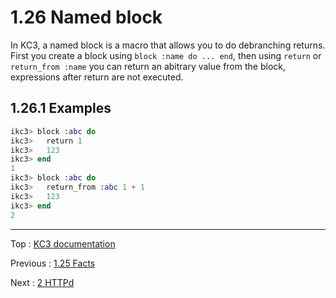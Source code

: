 # 1.26 Named block

In KC3, a named block is a macro that allows you to do debranching returns.
First you create a block using `block :name do ... end`, then using
`return` or `return_from :name` you can return an abitrary value from
the block, expressions after return are not executed.

## 1.26.1 Examples

```elixir
ikc3> block :abc do
ikc3>   return 1
ikc3>   123
ikc3> end
1
ikc3> block :abc do
ikc3>   return_from :abc 1 + 1
ikc3>   123
ikc3> end
2
```

---

Top : [KC3 documentation](/doc/)

Previous : [1.25 Facts](1.25_Facts)

Next : [2 HTTPd](../2_HTTPd)
